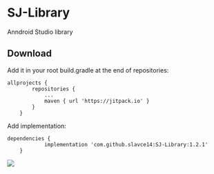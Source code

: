 # SJ-Library
Anndroid Studio library

## Download

Add it in your root build.gradle at the end of repositories:
```
allprojects {
		repositories {
			...
			maven { url 'https://jitpack.io' }
		}
	}
```

Add implementation:
```
dependencies {
	        implementation 'com.github.slavce14:SJ-Library:1.2.1'
	}
```
[![](https://jitpack.io/v/slavce14/SJ-Library.svg)](https://jitpack.io/#slavce14/SJ-Library)
